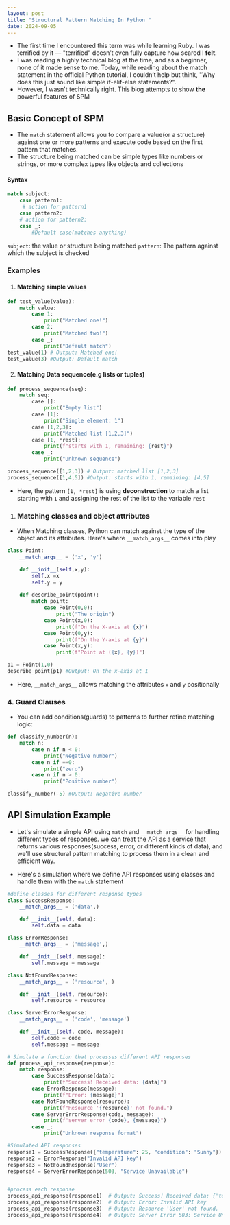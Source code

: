 ```yaml
---
layout: post
title: "Structural Pattern Matching In Python "
date: 2024-09-05
---
```

- The first time I encountered this term was while learning Ruby. I was terrified by it — "terrified" doesn’t even fully capture how scared I **felt**.
-  I was reading a highly technical blog at the time, and as a beginner, none of it made sense to me. Today, while reading about the match statement in the official Python tutorial, I couldn’t help but think, "Why does this just sound like simple if-elif-else statements?". 
-  However, I wasn't technically right. This blog attempts to show **the** powerful features of SPM 

## Basic Concept of SPM
- The `match` statement allows you to compare a value(or a structure) against one or more patterns and execute code based on the first pattern that matches. 
- The structure being matched can be simple types like numbers or strings, or more complex types like objects and collections 
#### Syntax
```Python
match subject: 
    case pattern1: 
     # action for pattern1 
    case pattern2: 
    # action for pattern2: 
    case _: 
        #Default case(matches anything)
```
`subject`: the value or structure being matched 
`pattern`: The pattern against which the subject is checked 

### Examples 
1. #### Matching simple values 

```Python 
def test_value(value): 
    match value: 
        case 1: 
            print("Matched one!")
        case 2: 
            print("Matched two!") 
        case _: 
            print("Default match")
test_value(1) # Output: Matched one! 
test_value(3) #Output: Default match
```

2. #### Matching Data sequence(e.g lists or tuples)

```Python
def process_sequence(seq): 
    match seq: 
        case []: 
            print("Empty list")
        case [1]: 
            print("Single element: 1")
        case [1,2,3]: 
            print("Matched list [1,2,3]")
        case [1, *rest]: 
            print(f"starts with 1, remaining: {rest}")
        case _: 
            print("Unknown sequence") 

process_sequence([1,2,3]) # Output: matched list [1,2,3]
process_sequence([1,4,5]) #Output: starts with 1, remaining: [4,5]
```

- Here, the pattern `[1, *rest]` is using **deconstruction** to match a list starting with `1` and assigning the rest of the list to the variable `rest` 

1. ### Matching classes and object attributes 
- When Matching classes, Python can match against the type of the object and its attributes. Here's where `__match_args__` comes into play

```Python 
class Point: 
    __match_args__ = ('x', 'y')

    def __init__(self,x,y): 
        self.x =x 
        self.y = y
    
    def describe_point(point): 
        match point: 
            case Point(0,0): 
                print("The origin")
            case Point(x,0): 
                print(f"On the X-axis at {x}")
            case Point(0,y): 
                print(f"On the Y-axis at {y}")
            case Point(x,y): 
                print(f"Point at ({x}, {y})")

p1 = Point(1,0)        
describe_point(p1) #Output: On the x-axis at 1 
```

- Here, `__match_args__` allows matching the attributes `x` and `y` positionally 

### 4. Guard Clauses
- You can add conditions(guards) to patterns to further refine matching logic: 
  
```Python
def classify_number(n): 
    match n: 
        case n if n < 0: 
            print("Negative number")
        case n if ==0: 
            print("zero")
        case n if n > 0: 
            print("Positive number")

classify_number(-5) #Output: Negative number
```

## API Simulation Example 
- Let's simulate a simple API using `match` and `__match_args__` for handling different types of responses. we can treat the API as a service that returns various responses(success, error, or different kinds of data), and we'll use structural pattern matching to process them in a clean and efficient way. 
  
- Here's a simulation where we define API responses using classes and handle them with the `match` statement 

```Python
#define classes for different response types 
class SuccessResponse: 
    __match_args__ = ('data',)

    def __init__(self, data): 
        self.data = data

class ErrorResponse: 
    __match_args__ = ('message',)

    def __init__(self, message): 
        self.message = message 

class NotFoundResponse: 
    __match_args__ = ('resource', )

    def __init__(self, resource): 
        self.resource = resource

class ServerErrorResponse: 
    __match_args__ = ('code', 'message')

    def __init__(self, code, message): 
        self.code = code 
        self.message = message 

# Simulate a function that processes different API responses 
def process_api_response(response): 
    match response: 
        case SuccessResponse(data): 
            print(f"Success! Received data: {data}") 
        case ErrorResponse(message):
            print(f"Error: {message}")
        case NotFoundResponse(resource):
            print(f"Resource '{resource}' not found.")
        case ServerErrorResponse(code, message): 
            print(f"server error {code}, {message}") 
        case _: 
            print("Unknown response format") 

#Simulated API responses 
response1 = SuccessResponse({"temperature": 25, "condition": "Sunny"})
response2 = ErrorResponse("Invalid API key") 
response3 = NotFoundResponse("User")
response4 = ServerErrorResponse(503, "Service Unavailable")


#process each response 
process_api_response(response1)  # Output: Success! Received data: {'temperature': 25, 'condition': 'Sunny'}
process_api_response(response2)  # Output: Error: Invalid API key
process_api_response(response3)  # Output: Resource 'User' not found.
process_api_response(response4)  # Output: Server Error 503: Service Unavailable
```


